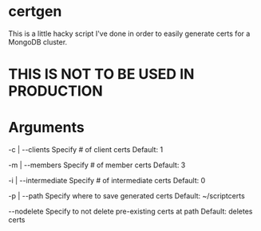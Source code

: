 # certgen
This is a little hacky script I've done in order to easily generate certs for a MongoDB cluster.

# THIS IS NOT TO BE USED IN PRODUCTION

# Arguments

-c | --clients
Specify # of client certs
Default: 1

-m | --members
Specify # of member certs
Default: 3

-i | --intermediate
Specify # of intermediate certs
Default: 0

-p | --path
Specify where to save generated certs
Default: ~/scriptcerts

--nodelete
Specify to not delete pre-existing certs at path
Default: deletes certs
